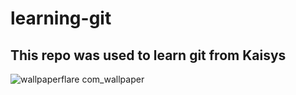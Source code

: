 # learning-git

## This repo was used to learn git from Kaisys

![wallpaperflare com_wallpaper](https://github.com/kaikcodes/learning-git/assets/108687492/23644dd9-f646-4839-90e3-484d9c340f84)
